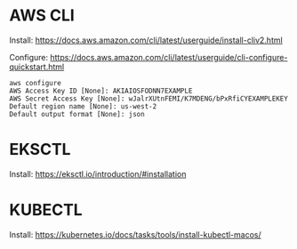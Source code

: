 # AWS CLI

Install: https://docs.aws.amazon.com/cli/latest/userguide/install-cliv2.html

Configure: https://docs.aws.amazon.com/cli/latest/userguide/cli-configure-quickstart.html

```
aws configure
AWS Access Key ID [None]: AKIAIOSFODNN7EXAMPLE
AWS Secret Access Key [None]: wJalrXUtnFEMI/K7MDENG/bPxRfiCYEXAMPLEKEY
Default region name [None]: us-west-2
Default output format [None]: json
```

# EKSCTL

Install: https://eksctl.io/introduction/#installation


# KUBECTL

Install: https://kubernetes.io/docs/tasks/tools/install-kubectl-macos/
